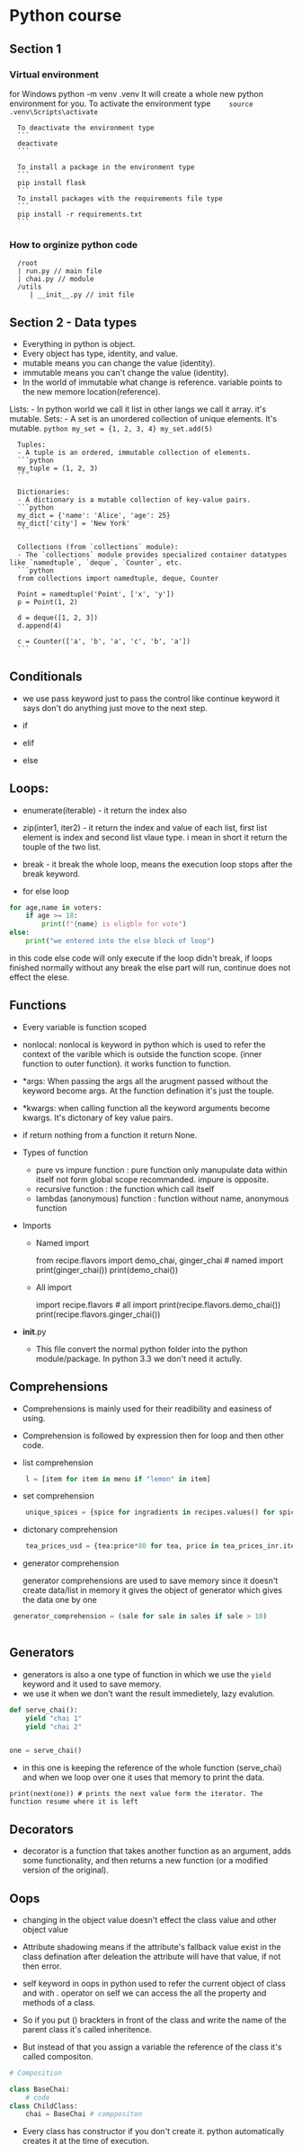 # Python course

## Section 1

### Virtual environment

for Windows python -m venv .venv
It will create a whole new python environment for you. To activate the environment type
`     source .venv\Scripts\activate
    `

      To deactivate the environment type
      ```
      deactivate
      ```

      To install a package in the environment type
      ```
      pip install flask
      ```
      To install packages with the requirements file type
      ```
      pip install -r requirements.txt
      ```

### How to orginize python code

      /root
      | run.py // main file
      | chai.py // module
      /utils
         | __init__.py // init file

## Section 2 - Data types

- Everything in python is object.
- Every object has type, identity, and value.
- mutable means you can change the value (identity).
- immutable means you can't change the value (identity).
- In the world of immutable what change is reference. variable points to the new memore location(reference).

Lists: - In python world we call it list in other langs we call it array. it's mutable.
Sets: - A set is an unordered collection of unique elements. It's mutable.
`python
      my_set = {1, 2, 3, 4}
      my_set.add(5)
      `

      Tuples:
      - A tuple is an ordered, immutable collection of elements.
      ```python
      my_tuple = (1, 2, 3)
      ```

      Dictionaries:
      - A dictionary is a mutable collection of key-value pairs.
      ```python
      my_dict = {'name': 'Alice', 'age': 25}
      my_dict['city'] = 'New York'
      ```

      Collections (from `collections` module):
      - The `collections` module provides specialized container datatypes like `namedtuple`, `deque`, `Counter`, etc.
      ```python
      from collections import namedtuple, deque, Counter

      Point = namedtuple('Point', ['x', 'y'])
      p = Point(1, 2)

      d = deque([1, 2, 3])
      d.append(4)

      c = Counter(['a', 'b', 'a', 'c', 'b', 'a'])
      ```

## Conditionals

- we use pass keyword just to pass the control like continue keyword it says don't do anything just move to the next step.

- if
- elif
- else

## Loops:

- enumerate(iterable) - it return the index also
- zip(inter1, iter2) - it return the index and value of each list, first list element is index and second list vlaue type. i mean in short it return the touple of the two list.
- break - it break the whole loop, means the execution loop stops after the break keyword.

- for else loop

```python
for age,name in voters:
    if age >= 18:
        print(f"{name} is eligble for vote")
else:
    print("we entered into the else block of loop")
```
in this code else code will only execute if the loop didn't  break, if loops finished normally without any break the else part will run, continue does not effect the elese.


## Functions 

- Every variable is function scoped
- nonlocal: nonlocal is keyword in python which  is used to refer the context of the varible which is outside the function scope. (inner function to outer function). it works function to function.


- *args: 
    When passing the args all the arugment passed without the keyword become args. At the function defination it's just the touple. 

- *kwargs: 
    when calling function all the keyword arguments  become kwargs.  It's dictonary of key value pairs.
- if return nothing from a function it return None.

- Types of function
    - pure vs impure function      : pure function only manupulate data within itself not form global scope recommanded. impure is opposite. 
    - recursive function           : the function which call itself
    - lambdas (anonymous) function : function without name, anonymous function

- Imports
    - Named import

        from recipe.flavors import demo_chai, ginger_chai # named import
        print(ginger_chai())
        print(demo_chai())
    
    - All import

        import recipe.flavors  # all import
        print(recipe.flavors.demo_chai())
        print(recipe.flavors.ginger_chai())

-  __init__.py
    - This file convert the normal python folder into the python module/package. In python 3.3 we don't need it actully.

## Comprehensions 

- Comprehensions is mainly used for their readibility and easiness of using.

- Comprehension is followed by expression then for loop and then other code.

- list comprehension
```python
    l = [item for item in menu if "lemon" in item]
```

- set comprehension
```python
    unique_spices = {spice for ingradients in recipes.values() for spice in ingradients}

```

- dictonary comprehension
```python
    tea_prices_usd = {tea:price*80 for tea, price in tea_prices_inr.items() }

```
- generator comprehension

    generator comprehensions are used to save memory since it doesn't create data/list in memory it gives the object of generator which gives the data one by one
```python
 generator_comprehension = (sale for sale in sales if sale > 10)
    

```

## Generators

- generators is also a one type of function in which we use the `yield` keyword and it used to save memory.
- we use it when we don't want the result immedietely, lazy evalution. 

```python
def serve_chai():
    yield "chai 1"
    yield "chai 2"


one = serve_chai()
```
- in this one is keeping the reference of the whole function (serve_chai) and when we loop over one it uses that memory to print the data.
```
print(next(one)) # prints the next value form the iterator. The function resume where it is left 

``` 
## Decorators

- decorator is a function that takes another function as an argument, adds some functionality, and then returns a new function (or a modified version of the original). 

## Oops

* changing in the object value doesn't effect the class value and other object value
* Attribute shadowing means if the attribute's fallback value exist in the class defination after deleation the attribute will have that value, if not then error.
* self keyword in oops in python used to refer the current object of class and with . operator on self we can access the all the property and methods of a class.

* So if you put () brackters in front of the class and write the name of the parent class it's called inheritence.
* But instead of that you assign a variable the reference of the class it's called compositon.
```python
# Composition

class BaseChai:
    # code
class ChildClass:
    chai = BaseChai # comppositon
```

* Every class has constructor if you don't create it. python automatically creates it at the time of execution.